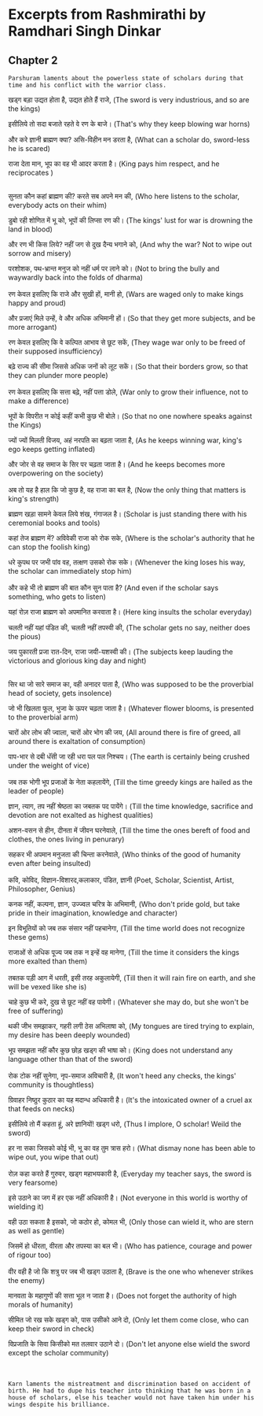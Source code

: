# Excerpts from Rashmirathi by Ramdhari Singh Dinkar

## Chapter 2

`Parshuram laments about the powerless state of scholars during that time and his conflict with the warrior class.`

खड्ग बड़ा उद्यत होता है, उद्यत होते हैं राजे, (The sword is very industrious, and so are the kings)

इसीलिये तो सदा बजाते रहते वे रण के बाजे। (That's why they keep blowing war horns)

और करे ज्ञानी ब्राह्मण क्या? असि-विहीन मन डरता है, (What can a scholar do, sword-less he is scared)

राजा देता मान, भूप का वह भी आदर करता है। (King pays him respect, and he reciprocates
)
<br/><br/>

सुनता कौन कहां ब्राह्मण की? करते सब अपने मन की,
(Who here listens to the scholar, everybody acts on their whim)

डुबो रही शोणित में भू को, भूपों की लिप्सा रण की।
(The kings' lust for war is drowning the land in blood)

और रण भी किस लिये? नहीं जग से दुख दैन्य भगाने को,
(And why the war? Not to wipe out sorrow and misery)

परशोशक, पथ-भ्रान्त मनुज को नहीं धर्म पर लाने को।
(Not to bring the bully and waywardly back into the folds of dharma)
<br/><br/>
रण केवल इसलिए कि राजे और सुखी हों, मानी हो, (Wars are waged only to make kings happy and proud)

और प्रजाएं मिले उन्हें, वे और अधिक अभिमानी हों। (So that they get more subjects, and be more arrogant)

रण केवल इसलिए कि वे कल्पित आभाव से छूट सकें, (They wage war only to be freed of their supposed insufficiency)

बढ़े राज्य की सीमा जिससे अधिक जनों को लूट सकें। (So that their borders grow, so that they can plunder more people)
<br/><br/>
रण केवल इसलिए कि सत्ता बढ़े, नहीं पत्ता डोले,
(War only to grow their influence, not to make a difference)

भूपों के विपरीत न कोई कहीं कभी कुछ भी बोले।
(So that no one nowhere speaks against the Kings)

ज्यों ज्यों मिलती विजय, अहं नरपति का बढ़ता जाता है,
(As he keeps winning war, king's ego keeps getting inflated)

और जोर से वह समाज के सिर पर चढ़ता जाता है।
(And he keeps becomes more overpowering on the society)
<br/><br/>
अब तो यह है हाल कि जो कुछ है, वह राजा का बल है,
(Now the only thing that matters is king's strength)

ब्राह्मण खड़ा सामने केवल लिये शंख, गंगाजल है।
(Scholar is just standing there with his ceremonial books and tools)

कहां तेज ब्राह्मण में? अविवेकी राजा को रोक सके,
(Where is the scholar's authority that he can stop the foolish king)

धरे कुपथ पर जभी पांव वह, तत्क्षण उसको रोक सके।
(Whenever the king loses his way, the scholar can immediately stop him)
<br/><br/>
और कहे भी तो ब्राह्मण की बात कौन सुन पाता है?
(And even if the scholar says something, who gets to listen)

यहां रोज़ राजा ब्राह्मण को अपमानित करवाता है।
(Here king insults the scholar everyday)

चलती नहीं यहां पंडित की, चलती नहीं तपस्वी की,
(The scholar gets no say, neither does the pious)

जय पुकारती प्रजा रात-दिन, राजा‌ जयी-यशस्वी की।
(The subjects keep lauding the victorious and glorious king day and night)
<br/><br/>

सिर था जो सारे समाज का, वही अनादर पाता है,
(Who was supposed to be the proverbial head of society, gets insolence)

जो‌ भी खिलता फूल, भुजा के ऊपर चढ़ता जाता है।
(Whatever flower blooms, is presented to the proverbial arm)

चारों ओर लोभ की ज्वाला, चारों ओर भोग की जय,
(All around there is fire of greed, all around there is exaltation of consumption)

पाप-भार से दबी धॅंसी जा रही धरा पल पल निश्चय।
(The earth is certainly being crushed under the weight of vice)
<br/><br/>
जब तक भोगी भूप प्रजाओं के नेता कहलायेंगे,
(Till the time greedy kings are hailed as the leader of people)

ज्ञान, त्याग,‌ तप नहीं श्रेष्ठता का जबतक पद पायेंगे।
(Till the time knowledge, sacrifice and devotion are not exalted as highest qualities)

अशन-वसन से हीन, दीनता में जीवन घरनेवाले,
(Till the time the ones bereft of food and clothes, the ones living in penurary)

सहकर भी अपमान मनुजता की चिन्ता करनेवाले,
(Who thinks of the good of humanity even after being insulted)
<br/><br/>
कवि, कोविद, विज्ञान-विशारद,‌कलाकार, पंडित, ज्ञानी
(Poet, Scholar, Scientist, Artist, Philosopher, Genius)

कनक नहीं, कल्पना, ज्ञान, उज्ज्वल चरित्र के अभिमानी,
(Who don't pride gold, but take pride in their imagination, knowledge and character)

इन विभूतियों को जब तक संसार नहीं पहचानेगा,
(Till the time world does not recognize these gems)

राजाओं से अधिक पूज्य जब तक न इन्हें वह मानेगा,
(Till the time it considers the kings more exalted than them)
<br/><br/>
तबतक पड़ी आग में धरती, इसी तरह अकुलायेगी,
(Till then it will rain fire on earth, and she will be vexed like she is)

चाहे कुछ भी करे, दुख से छूट नहीं वह पायेगी।
(Whatever she may do, but she won't be free of suffering)

थकी जीभ समझाकर, गहरी लगी ठेस अभिलाषा को,
(My tongues are tired trying to explain, my desire has been deeply wounded)

भूप समझता नहीं कौर कुछ छोड़ खड्ग की भाषा को।
(King does not understand any language other than that of the sword)
<br/><br/>
रोक टोक नहीं सुनेगा, नृप-समाज अविचारी है,
(It won't heed any checks, the kings' community is thoughtless)

ग्रिवाहर निष्ठुर कुठार का यह मदान्ध अधिकारी है।
(It's the intoxicated owner of a cruel ax that feeds on necks)

इसीलिये तो मैं कहता हूं, अरे ज्ञानियों! खड्ग धरो,
(Thus I implore, O scholar! Weild the sword)

हर ना सका जिसको कोई भी, भू का वह तुम त्रास हरो।
(What dismay none has been able to wipe out, you wipe that out)
<br/><br/>
रोज़ कहा करते हैं गुरुवर, खड्ग महाभयकारी है,
(Everyday my teacher says, the sword is very fearsome)

इसे उठाने का जग में हर एक नहीं अधिकारी है।
(Not everyone in this world is worthy of wielding it)

वही उठा सकता है इसको, जो कठोर हो,‌ कोमल‌ भी,
(Only those can wield it, who are stern as well as gentle)

जिसमें हो धीरता, वीरता और तपस्या का बल भी।
(Who has patience, courage and power of rigour too)
<br/><br/>
वीर वही है जो कि शत्रु पर जब भी‌ खड्ग उठाता है,
(Brave is the one who whenever strikes the enemy)

मानवता के महागुणों की सत्ता भूल न जाता है।
(Does not forget the authority of high morals of humanity)

सीमित जो रख सके खड्ग को, पास उसीको आने दो,
(Only let them come close, who can keep their sword in check)

विप्रजाति के सिवा किसीको मत तलवार उठाने दो।
(Don't let anyone else wield the sword except the scholar community)
<br/><br/><br/>

`Karn laments the mistreatment and discrimination based on accident of birth. He had to dupe his teacher into thinking that he was born in a house of scholars, else his teacher would not have taken him under his wings despite his brilliance.`

